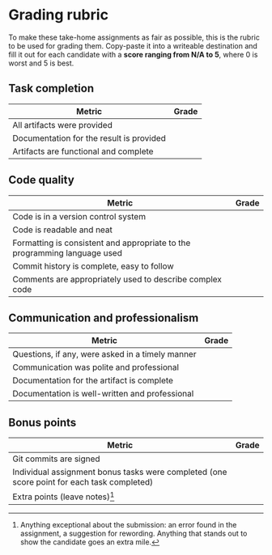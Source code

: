 # Grading rubric

To make these take-home assignments as fair as possible, this is the rubric to be used for grading them. Copy-paste it into a writeable destination and fill it out for each candidate with a **score ranging from N/A to 5**, where 0 is worst and 5 is best.

## Task completion

Metric | Grade
-|-
All artifacts were provided |
Documentation for the result is provided |
Artifacts are functional and complete |

## Code quality

Metric | Grade
-|-
Code is in a version control system |
Code is readable and neat |
Formatting is consistent and appropriate to the programming language used |
Commit history is complete, easy to follow |
Comments are appropriately used to describe complex code |

## Communication and professionalism

Metric | Grade
-|-
Questions, if any, were asked in a timely manner |
Communication was polite and professional |
Documentation for the artifact is complete |
Documentation is well-written and professional |

## Bonus points

Metric | Grade
-|-
Git commits are signed |
Individual assignment bonus tasks were completed (one score point for each task completed) |
Extra points (leave notes)[^1] |

[^1]: Anything exceptional about the submission: an error found in the assignment, a suggestion for rewording. Anything that stands out to show the candidate goes an extra mile.
